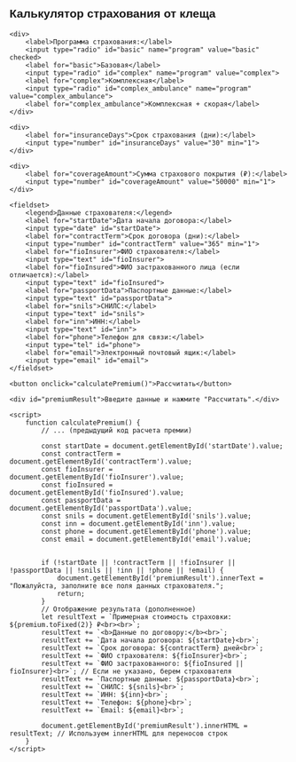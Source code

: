 <!DOCTYPE html>
<html lang="ru">
<head>
    <meta charset="UTF-8">
    <meta name="viewport" content="width=device-width, initial-scale=1.0">
    <title>Калькулятор страхования от клеща</title>
    <style>
        body {
            font-family: Arial, sans-serif;
            margin: 20px;
        }
        label, input, select {
            margin-top: 10px;
            display: block;
            width: calc(100% - 12px); /* Чтобы поля не выходили за границы родителя из-за padding */
            padding: 5px;
            box-sizing: border-box; /* Важно для корректного расчета ширины */
        }
        button {
            margin-top: 10px;
            padding: 8px 16px;
        }
        #premiumResult {
            margin-top: 20px;
            font-weight: bold;
        }
        fieldset {
            margin-top: 20px;
            border: 1px solid #ccc;
            padding: 10px;
        }
        legend {
            font-weight: bold;
            padding: 0 5px;
        }
    </style>
</head>
<body>
    <h2>Калькулятор страхования от клеща</h2>

    <div>
        <label>Программа страхования:</label>
        <input type="radio" id="basic" name="program" value="basic" checked>
        <label for="basic">Базовая</label>
        <input type="radio" id="complex" name="program" value="complex">
        <label for="complex">Комплексная</label>
        <input type="radio" id="complex_ambulance" name="program" value="complex_ambulance">
        <label for="complex_ambulance">Комплексная + скорая</label>
    </div>

    <div>
        <label for="insuranceDays">Срок страхования (дни):</label>
        <input type="number" id="insuranceDays" value="30" min="1">
    </div>

    <div>
        <label for="coverageAmount">Сумма страхового покрытия (₽):</label>
        <input type="number" id="coverageAmount" value="50000" min="1">
    </div>

    <fieldset>
        <legend>Данные страхователя:</legend>
        <label for="startDate">Дата начала договора:</label>
        <input type="date" id="startDate">
        <label for="contractTerm">Срок договора (дни):</label>
        <input type="number" id="contractTerm" value="365" min="1">
        <label for="fioInsurer">ФИО страхователя:</label>
        <input type="text" id="fioInsurer">
        <label for="fioInsured">ФИО застрахованного лица (если отличается):</label>
        <input type="text" id="fioInsured">
        <label for="passportData">Паспортные данные:</label>
        <input type="text" id="passportData">
        <label for="snils">СНИЛС:</label>
        <input type="text" id="snils">
        <label for="inn">ИНН:</label>
        <input type="text" id="inn">
        <label for="phone">Телефон для связи:</label>
        <input type="tel" id="phone">
        <label for="email">Электронный почтовый ящик:</label>
        <input type="email" id="email">
    </fieldset>

    <button onclick="calculatePremium()">Рассчитать</button>

    <div id="premiumResult">Введите данные и нажмите "Рассчитать".</div>

    <script>
        function calculatePremium() {
            // ... (предыдущий код расчета премии)

            const startDate = document.getElementById('startDate').value;
            const contractTerm = document.getElementById('contractTerm').value;
            const fioInsurer = document.getElementById('fioInsurer').value;
            const fioInsured = document.getElementById('fioInsured').value;
            const passportData = document.getElementById('passportData').value;
            const snils = document.getElementById('snils').value;
            const inn = document.getElementById('inn').value;
            const phone = document.getElementById('phone').value;
            const email = document.getElementById('email').value;


            if (!startDate || !contractTerm || !fioInsurer || !passportData || !snils || !inn || !phone || !email) {
                document.getElementById('premiumResult').innerText = "Пожалуйста, заполните все поля данных страхователя.";
                return;
            }
            // Отображение результата (дополненное)
            let resultText = `Примерная стоимость страховки: ${premium.toFixed(2)} ₽<br><br>`;
            resultText += `<b>Данные по договору:</b><br>`;
            resultText += `Дата начала договора: ${startDate}<br>`;
            resultText += `Срок договора: ${contractTerm} дней<br>`;
            resultText += `ФИО страхователя: ${fioInsurer}<br>`;
            resultText += `ФИО застрахованного: ${fioInsured || fioInsurer}<br>`; // Если не указано, берем страхователя
            resultText += `Паспортные данные: ${passportData}<br>`;
            resultText += `СНИЛС: ${snils}<br>`;
            resultText += `ИНН: ${inn}<br>`;
            resultText += `Телефон: ${phone}<br>`;
            resultText += `Email: ${email}<br>`;

            document.getElementById('premiumResult').innerHTML = resultText; // Используем innerHTML для переносов строк
        }
    </script>

</body>
</html>
